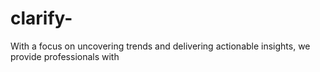 # clarify-
With a focus on uncovering trends and delivering actionable insights, we provide professionals with 
